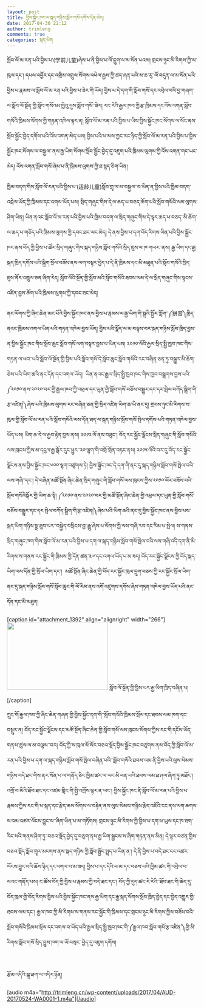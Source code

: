 ```yaml
---
layout: post
title: བྱིས་སྐྱོང་ཁང་ལ་སྐད་གཉིས་སློབ་གསོ་དགོས་དོན་མེད།
date: 2017-04-30 22:12
author: trimleng
comments: true
categories: སྐད་ཡིག
---
```

སློབ་ལོ་མ་རན་པའི་བྱིས་པ་(<span style="font-weight: 400;">学前儿童</span><span style="font-weight: 400;">)ཞེས་པ་ནི་བྱིས་པ་ལོ་དྲུག་ལ་མ་སོན་པའམ། གྲངས་ཉུང་མི་རིགས་ཀྱི་ས་ཁུལ་དང་། དཔལ་འབྱོར་དང་འགྲིམ་འགྲུལ་སོགས་འཕེལ་རྒྱས་ཀྱི་ཚད་ཞན་པའི་ས་ཆ་རུ་་ལོ་བདུན་ལ་མ་སོན་པའི་བྱིས་པ་རྣམས་ལ་སློབ་ལོ་མ་རན་པའི་བྱིས་པ་ཟེར་གི་ཡོད། བྱིས་པ་དེ་དག་གི་སློབ་གསོ་དང་འབྲེལ་བའི་བྱ་གཞག་ལ་སློབ་ལོ་སྔོན་གྱི་སློབ་གསོའམ་ཁྱེའུ་དུས་སློབ་གསོ་་ཟེར།<!--more--> </span><span style="font-weight: 400;">རང་རེའི་རྒྱལ་ཁབ་ཀྱི་རྩ་ཁྲིམས་དང་འོས་འགན་སློབ་གསོའི་ཁྲིམས་སོགས་ཀྱི་གཏན་འཁེལ་ལྟར་ན། སློབ་ལོ་མ་རན་པའི་བྱིས་པ་ཡིས་བྱིས་སྐྱོང་ཁང་སོགས་ལ་སོང་ནས་སློབ་སྦྱོང་བྱེད་དགོས་པའི་འོས་འགན་མེད་པས། བྱིས་པའི་ཕ་མས་ཀྱང་རང་ཉིད་ཀྱི་སློབ་ལོ་མ་རན་པའི་བྱིས་པ་བྱིས་སྐྱོང་ཁང་སོགས་ལ་བསྐྱལ་་ནས་རྒྱ་ཡིག་སོགས་སློབ་སྦྱོང་བྱེད་དུ་འཇུག་པའི་ཁྲིམས་ལུགས་ཀྱི་འོས་འགན་གང་ཡང་མེད། འོས་འགན་སློབ་གསོ་ཞེས་པ་ནི་ཁྲིམས་ལུགས་ཀྱི་ཐ་སྙད་ཅིག་ཡིན།</span>

<span style="font-weight: 400;"> ཁྱིམ་བདག་གིས་སློབ་ལོ་རན་པའི་བྱིས་པ་</span><span style="font-weight: 400;">(适龄儿童)</span><span style="font-weight: 400;">སློབ་གྲྭ་ལ་མ་བསྐྱལ་་བ་ཡིན་ན་བྱིས་པའི་ཁྱིམ་བདག་འབྲེལ་ཡོད་ཀྱི་ཁྲིམས་དང་འགལ་ཡོད་པས། སྲིད་གཞུང་གིས་དེ་ལ་ཆད་པ་བཅད་ཆོག་པའི་སློབ་གསོའི་ལམ་ལུགས་ཤིག་ཡིན། ཡིན་ནའང་སློབ་ལོ་མ་རན་པའི་བྱིས་པའི་ཁྱིམ་བདག་ལ་སྲིད་གཞུང་གིས་དེ་ལྟར་ཆད་པ་བཅད་་མི་ཆོག་ལ་ཆད་པ་གཅོད་པའི་ཁྲིམས་ལུགས་ཀྱི་དབང་ཐང་ཡང་མེད། དེ་ནས་བྱིས་པ་དག་བོད་རིགས་ཡིན་པའི་བྱིས་སྐྱོང་ཁང་ནས་བོད་ཀྱི་བྱིས་པ་ཚོར་སྲིད་གཞུང་གིས་སྐད་གཉིས་སློབ་གསོའི་སྲིད་ཇུས་ལ་ཁ་གཡར་་ནས། རྒྱ་ཡིག་དང་རྒྱ་སྐད་ཁྲིད་དགོས་པའི་སྒྲིག་སྲོལ་བཟོས་ནས་ལག་བསྟར་བྱེད་པ་དེ་ནི་ཁྲིམས་དང་མི་མཐུན་པའི་སློབ་གསོའི་སྲིད་ཇུས་ནོར་འཁྲུལ་ཅན་ཞིག་རེད། སློབ་ལོའི་སྔོན་གྱི་སློབ་མའི་སློབ་གསོའི་ཐབས་ལམ་དེ་ལ་སྲིད་གཞུང་གིས་སྟངས་འཛིན་བྱས་ཆོག་པའི་ཁྲིམས་ལུགས་ཀྱི་དབང་ཐང་མེད།</span>

<span style="font-weight: 400;">ནང་ལོགས་ཀྱི་ཞིང་ཆེན་མང་པོའི་བྱིས་སྐྱོང་ཁང་ནས་བྱིས་པ་རྣམས་ལ་རྒྱ་ཡིག་གི་སྒྲའི་སྦྱོར་ཀློག་་༼</span><span style="font-weight: 400;">拼音</span><span style="font-weight: 400;">༽ཁྲིད་ནའང་ཁྲིམས་འགལ་ཡིན་པའི་གཏན་འཁེལ་བྱས་ཡོད། བྱིས་པའི་སྣོད་ལ་མ་བལྟས་བར་སྐད་གཉིས་སློབ་ཁྲིད་བྱས་ན་བྱིས་སྐྱོང་ཁང་གིས་སློབ་ཆུང་སློབ་གསོ་ལག་བསྟར་བྱས་པ་ཡིན་པས། ༢༠༡༠་ལོའི་རྒྱལ་སྲིད་སྤྱི་ཁྱབ་ཁང་གིས་གཏན་ལ་ཕབ་་པའི་སློབ་ལོ་སྔོན་གྱི་བྱིས་པའི་སློབ་གསོ་དེ་སློབ་ཆུང་སློབ་གསོའི་རང་བཞིན་ཅན་ཏུ་བསྒྱུར་མི་ཆོག་ཅེས་པའི་ཡིག་ཆའི་ནང་དོན་དང་འགལ་ཡོད།  ཡིན་ནའང་རྒྱལ་སྲིད་སྤྱི་ཁྱབ་ཁང་གིས་ཁྱབ་བསྒྲགས་བྱས་པའི་༼༢༠༡༠་ནས་༢༠༢༠་བར་གྱི་རྒྱལ་ཁབ་ཀྱི་འཕྲལ་དང་ཡུན་གྱི་སློབ་གསོ་བཅོས་བསྒྱུར་དང་དར་སྤེལ་བཀོད་སྒྲིག་གི་རྩ་འཛིན།༽ཞེས་པའི་ཁྲིམས་ལུགས་རང་བཞིན་ཅན་གྱི་སྲིད་འཛིན་ཡིག་ཆ་ཡི་ནང་དུ། གྲངས་ཉུང་མི་རིགས་ས་ཁུལ་གྱི་སློབ་ལོ་མ་རན་པའི་སློབ་གསོའི་ལས་དོན་ཐད་ལ་སྐད་གཉིས་སློབ་གསོ་སྤེལ་དགོས་པའི་གཏན་འཁེལ་བྱས་ཡོད་པས། ཡིག་ཆ་དེ་ལ་རྒྱབ་རྟེན་བྱས་ནས། ༢༠༡༢་ལོ་ནས་བཟུང་། བོད་རང་སྐྱོང་ལྗོངས་སྲིད་གཞུང་གི་སློབ་གསོའི་ལས་ཁུངས་ཀྱིས་མ་དངུལ་རྒྱ་སྒོར་དུང་ཕྱུར་་༢༠་ལྷག་གི་འགྲོ་གྲོན་བཏང་ནས། ༢༠༡༥་ལོའི་བར་དུ་བོད་རང་སྐྱོང་ལྗོངས་ནས་བྱིས་སྐྱོང་ཁང་༦༠༠་ལྷག་བཙུགས་ཏེ། བྱིས་སྐྱོང་ཁང་དེ་དག་གི་ནང་དུ་སྐད་གཉིས་སློབ་གསོ་སྤེལ་བའི་ལས་གཞི་་དང་། </span><span style="font-weight: 400;">དེ་བཞིན་མཚོ་སྔོན་ཞིང་ཆེན་སྲིད་གཞུང་གི་སློབ་གསོ་ལས་ཁུངས་ཀྱིས་༢༠༡༠་ལོར་བཟོས་བའི་སློབ་གསོའིསྐོར་གྱི་ཡིག་ཆ་སྟེ། ༼༢༠༡༠་ནས་༢༠༢༠་བར་གྱི་མཚོ་སྔོན་ཞིང་ཆེན་གྱི་འཕྲལ་དང་ཡུན་གྱི་སློབ་གསོ་བཅོས་བསྒྱུར་དང་དར་སྤེལ་བཀོད་སྒྲིག་གི་རྩ་འཛིན།༽ཞེས་པའི་ཡིག་ཆའི་ནང་དུ་བྱིས་སྐྱོང་ཁང་ནས་བྱིས་པས་སྐད་ཡིག་གཉིས་སྨྲ་ཐུབ་པར་་བསྐྱེད་བསྲིངས་བྱ་་རྒྱུ་ཞེས་པ་སོགས་ཀྱི་ལས་གཞི་རབ་དང་རིམ་པ་སྤེལ། </span><span style="font-weight: 400;">ས་གནས་སྲིད་གཞུང་ཁག་གིས་སློབ་ལོ་མ་རན་པའི་བྱིས་པ་དག་ལ་སྐད་གཉིས་སློབ་གསོ་སྤེལ་བའི་ལས་གཞི་འདི་དག་ནི་མི་རིགས་ས་གནས་རང་སྐྱོང་གི་ཁྲིམས་ཀྱི་དོན་ཚན་༣༧་དང་འགལ་ཡོད་པ་མ་ཟད། བོད་རང་སྐྱོང་ལྗོངས་ཀྱི་བོད་སྐད་ཡིག་ལས་དོན་གྱི་སྲོལ་ཡིག་དང་།  མཚོ་སྔོན་ཞིང་ཆེན་གྱི་བོད་རང་སྐྱོང་ཁུལ་དྲུག་བཅས་ཀྱི་རང་སྐྱོང་སྲོལ་ཡིག་ནང་དུ་སྐད་གཉིས་སློབ་གསོ་སློབ་ཆུང་གི་ལོ་རིམ་ནས་འགོ་འཛུགས་དགོས་ཞེས་གཏན་འཁེལ་བྱས་ཡོད་པའི་ནང་དོན་དང་མི་མཐུན།</span>

[caption id="attachment_1392" align="alignright" width="266"]<img class="wp-image-1392" src="http://trimleng.cn/wp-content/uploads/2017/04/སྐད་གཉིས་བུ་བཅོལ་ཁང་-300x200.jpg" alt="" width="266" height="177" /> སློབ་ལོ་སྔོན་གྱི་བྱིས་པར་རྒྱ་ཡིག་ཁྲིད་བཞིན་པ།[/caption]

<span style="font-weight: 400;">ཀྲུང་གོ་རྒྱལ་ཁབ་ཀྱི་ཞིང་ཆེན་གཞན་གྱི་བྱིས་སྐྱོང་དག་གི་་སློབ་གསོའི་ཁྲིམས་སྲོལ་དང་ཐབས་ལམ་ཁག་དང་བསྡུར་ན། བོད་རང་སྐྱོང་ལྗོངས་དང་མཚོ་སྔོན་ཞིང་ཆེན་གྱི་སློབ་གསོ་ལས་ཁུངས་སོགས་ཀྱིས་རང་གི་དངོས་ཡོད་གནས་ཚུལ་ལ་མ་བལྟས་་བར། བོད་ཀྱི་ས་ཁུལ་སོ་སོར་བཅའ་སྡོད་བྱིས་སྐྱོང་ཁང་བཙུགས་ནས་བོད་ཀྱི་སློབ་ལོ་མ་རན་པའི་བྱིས་པ་དག་ལ་སྐད་གཉིས་སློབ་གསོ་སྤེལ་བཞིན་པའི་་སློབ་གསོའི་ཐབས་ལམ་ནི་བྱིས་པའི་ལུས་སེམས་གཉིས་བདེ་ཐང་གིས་ནར་སོན་པ་ལ་གནོད་ཅིང་ཁྱིམ་ཚང་ལ་ཡང་མི་ཕན་པའི་ཐབས་ལམ་ཐ་ཤལ་ཞིག་ཏུ་མཐོང་། འགྲོ་བ་མིའི་ཐོབ་ཐང་དང་འཛམ་གླིང་གི་སྤྱི་འགྲོས་ལྟར་ན་ཡང་། བྱིས་སྐྱོང་ཁང་ནི་སློབ་ལོ་མ་རན་པའི་བྱིས་པ་རྣམས་ཀྱིས་རང་གི་ཕ་སྐད་དང་རྩེད་ཆས་སོགས་ལ་བརྟེན་ནས་ལུས་སེམས་གཉིས་རྩེད་འཇོའི་ངང་ནས་ལག་ཆགས་ས་འམ་འཚར་ལོངས་བྱུང་ས་་ཞིག་ཡིན་པ་མ་གཏོགས། གྲངས་ཉུང་མི་རིགས་ཀྱི་བྱིས་པ་དག་ཕ་ཡུལ་དང་ཁ་ཐག་རིང་སའི་གནས་ཤིག་ཏུ་་བཅའ་སྡོད་བྱེད་དུ་བཅུག་ནས་རྒྱ་ཡིག་སྦྱངས་ས་ཞིག་གཏན་ནས་མིན། དེ་ལྟར་བཙན་གྱིས་བཅའ་སྡོད་སློབ་གྲྭར་མངགས་ནས་སྐད་གཉིས་ཀྱི་སློབ་སྦྱོང་སྤྲད་པ་ཡིན་ན་། དེ་ནི་བྱིས་པ་བདེ་ཐང་ངང་འཚར་ལོངས་བྱུང་བའི་ཆོས་ཉིད་དང་འགལ་བ་མ་ཟད། བྱིས་པ་དང་དེའི་ཕ་མ་དང་བཅས་པའི་ཁྱིམ་ཚང་གི་འབྲེལ་བ་ལའང་གནོད་པས། ང་ཚོས་བོད་ཀྱི་བྱིས་པ་རྣམས་ཀྱི་བདེ་ཐང་དང་། བོད་ཀྱི་དུད་ཚང་རེ་རེའི་་ཐོབ་ཐང་གི་ཆེད་དུ་བོད་ཁུལ་གྱི་བོད་རིགས་བྱིས་པའི་བྱིས་སྐྱོང་ཁང་ནས་རྒྱ་ཡིག་དང་རྒྱ་སྐད་སོགས་སློབ་ཁྲིད་བྱེད་དང་བྱེད་འགྱུར་གྱི་ཐབས་ལམ་དང་། རྒྱལ་ཁབ་ཀྱི་མི་རིགས་ས་གནས་རང་སྐྱོང་གི་ཁྲིམས་དང་གྲངས་ཉུང་མི་རིགས་ཀྱིས་བཟོས་བའི་སློབ་གསོའི་ཁྲིམས་སྲོལ་དང་འགལ་བ་ཡོད་པའི་རྒྱལ་སྲིད་སྤྱི་ཁྱབ་ཁང་གི་༼རྒྱལ་ཁབ་སློབ་གསོ་རྩ་འཛིན་༽གྱི་མི་རིགས་སློབ་གསོ་སྲིད་བྱུས་ཁག་ལ་ཡོ་བསྲང་་བྱེད་དུ་འཇུག་དགོས།</span>

&nbsp;

རྩོམ་འདིའི་སྒྲ་ཐག་ལ་འདིར་ཉོན།

[audio m4a="http://trimleng.cn/wp-content/uploads/2017/04/AUD-20170524-WA0001-1.m4a"][/audio]
